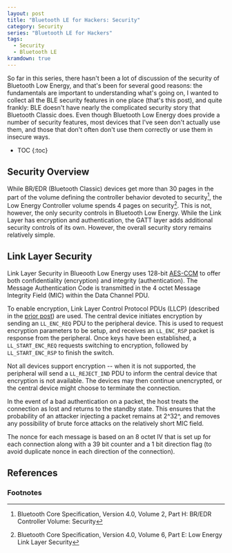 ```yaml
---
layout: post
title: "Bluetooth LE for Hackers: Security"
category: Security
series: "Bluetooth LE for Hackers"
tags:
  - Security
  - Bluetooth LE
kramdown: true
---
```


So far in this series, there hasn't been a lot of discussion of the security of
Bluetooth Low Energy, and that's been for several good reasons: the fundamentals
are important to understanding what's going on, I wanted to collect all the BLE
security features in one place (that's this post), and quite frankly: BLE
doesn't have nearly the complicated security story that Bluetooth Classic does.
Even though Bluetooth Low Energy does provide a number of security features,
most devices that I've seen don't actually use them, and those that don't often
don't use them correctly or use them in insecure ways.

<!--more-->

* TOC
{:toc}

## Security Overview ##

While BR/EDR (Bluetooth Classic) devices get more than 30 pages in the part of
the volume defining the controller behavior devoted to security[^ble2h], the Low
Energy Controller volume spends 4 pages on security[^ble6e].  This is not,
however, the only security controls in Bluetooth Low Energy.  While the Link
Layer has encryption and authentication, the GATT layer adds additional security
controls of its own.  However, the overall security story remains relatively
simple.

## Link Layer Security ##

Link Layer Security in Blueooth Low Energy uses 128-bit
[AES-CCM](http://www.ietf.org/rfc/rfc3610.txt) to offer both confidentiality
(encryption) and integrity (authentication).  The Message Authentication Code is
transmitted in the 4 octet Message Integrity Field (MIC) within the Data Channel
PDU.

To enable encryption, Link Layer Control Protocol PDUs (LLCP) (described in the
[prior post](NOPUBLISH)) are used.  The central device initiates encryption by
sending an `LL_ENC_REQ` PDU to the peripheral device.  This is used to request
encryption parameters to be setup, and receives an `LL_ENC_RSP` packet is
response from the peripheral.  Once keys have been established, a
`LL_START_ENC_REQ` requests switching to encryption, followed by
`LL_START_ENC_RSP` to finish the switch.

Not all devices support encryption -- when it is not supported, the peripheral
will send a `LL_REJECT_IND` PDU to inform the central device that encryption is
not available.  The devices may then continue unencrypted, or the central device
might choose to terminate the connection.

In the event of a bad authentication on a packet, the host treats the connection
as lost and returns to the standby state.  This ensures that the probability of
an attacker injecting a packet remains at 2^32^, and removes any possibility of
brute force attacks on the relatively short MIC field.

The nonce for each message is based on an 8 octet IV that is set up for each
connection along with a 39 bit counter and a 1 bit direction flag (to avoid
duplicate nonce in each direction of the connection).

## References ##

### Footnotes ###

[^ble2h]: Bluetooth Core Specification, Version 4.0, Volume 2, Part H:
    BR/EDR Controller Volume: Security

[^ble6e]: Bluetooth Core Specification, Version 4.0, Volume 6, Part E:
    Low Energy Link Layer Security
